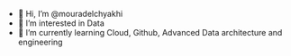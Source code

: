 - 👋 Hi, I’m @mouradelchyakhi
- 👀 I’m interested in Data
- 🌱 I’m currently learning Cloud, Github, Advanced Data architecture and engineering

<!---
mouradelchyakhi/mouradelchyakhi is a ✨ special ✨ repository because its `README.md` (this file) appears on your GitHub profile.
You can click the Preview link to take a look at your changes.
--->
